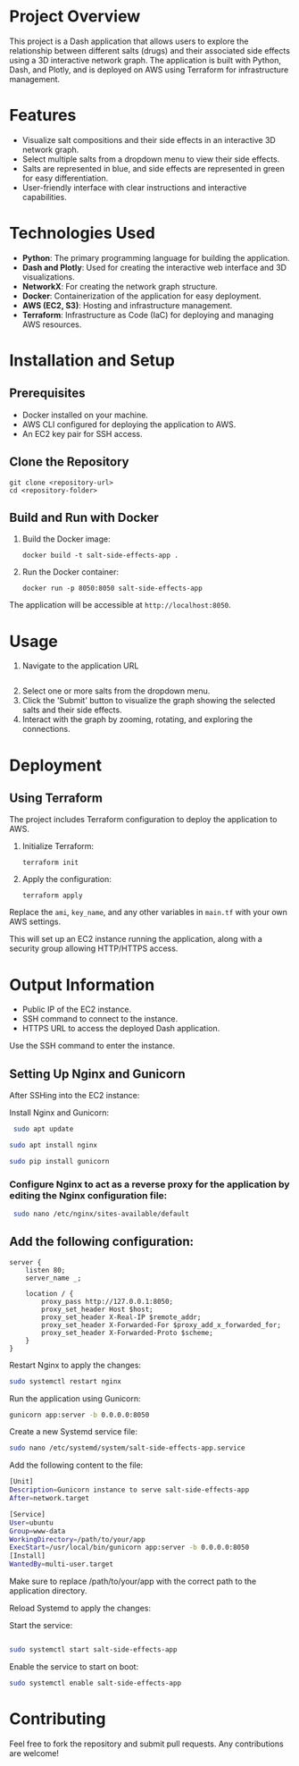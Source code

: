 # Project Overview

This project is a Dash application that allows users to explore the relationship between different salts (drugs) and their associated side effects using a 3D interactive network graph. The application is built with Python, Dash, and Plotly, and is deployed on AWS using Terraform for infrastructure management.

# Features
- Visualize salt compositions and their side effects in an interactive 3D network graph.
- Select multiple salts from a dropdown menu to view their side effects.
- Salts are represented in blue, and side effects are represented in green for easy differentiation.
- User-friendly interface with clear instructions and interactive capabilities.

# Technologies Used
- **Python**: The primary programming language for building the application.
- **Dash and Plotly**: Used for creating the interactive web interface and 3D visualizations.
- **NetworkX**: For creating the network graph structure.
- **Docker**: Containerization of the application for easy deployment.
- **AWS (EC2, S3)**: Hosting and infrastructure management.
- **Terraform**: Infrastructure as Code (IaC) for deploying and managing AWS resources.

# Installation and Setup

## Prerequisites
- Docker installed on your machine.
- AWS CLI configured for deploying the application to AWS.
- An EC2 key pair for SSH access.

## Clone the Repository
```
git clone <repository-url>
cd <repository-folder>
```

## Build and Run with Docker

1. Build the Docker image:
   ```
   docker build -t salt-side-effects-app .
   ```
2. Run the Docker container:
   ```
   docker run -p 8050:8050 salt-side-effects-app
   ```

The application will be accessible at `http://localhost:8050`.

# Usage
1. Navigate to the application URL 
   ```https://www.saltprojectabdulrahman.com
   ```
2. Select one or more salts from the dropdown menu.
3. Click the 'Submit' button to visualize the graph showing the selected salts and their side effects.
4. Interact with the graph by zooming, rotating, and exploring the connections.

# Deployment

## Using Terraform
The project includes Terraform configuration to deploy the application to AWS.

1. Initialize Terraform:
   ```
   terraform init
   ```
2. Apply the configuration:
   ```
   terraform apply
   ```
Replace the `ami`, `key_name`, and any other variables in `main.tf` with your own AWS settings.

This will set up an EC2 instance running the application, along with a security group allowing HTTP/HTTPS access.

# Output Information
- Public IP of the EC2 instance.
- SSH command to connect to the instance.
- HTTPS URL to access the deployed Dash application.

Use the SSH command to enter the instance.

## Setting Up Nginx and Gunicorn

After SSHing into the EC2 instance:

Install Nginx and Gunicorn:

```bash
 sudo apt update
```
```bash 
sudo apt install nginx
```
```bash
sudo pip install gunicorn
```

### Configure Nginx to act as a reverse proxy for the application by editing the Nginx configuration file:

```bash
 sudo nano /etc/nginx/sites-available/default
 ```

## Add the following configuration:

```nginx
server {
    listen 80;
    server_name _;

    location / {
        proxy_pass http://127.0.0.1:8050;
        proxy_set_header Host $host;
        proxy_set_header X-Real-IP $remote_addr;
        proxy_set_header X-Forwarded-For $proxy_add_x_forwarded_for;
        proxy_set_header X-Forwarded-Proto $scheme;
    }
}
```


Restart Nginx to apply the changes:

```bash 
sudo systemctl restart nginx
```

Run the application using Gunicorn:

```bash 
gunicorn app:server -b 0.0.0.0:8050
```


Create a new Systemd service file:
```bash
sudo nano /etc/systemd/system/salt-side-effects-app.service
```
Add the following content to the file:

```bash
[Unit]
Description=Gunicorn instance to serve salt-side-effects-app
After=network.target

[Service]
User=ubuntu
Group=www-data
WorkingDirectory=/path/to/your/app
ExecStart=/usr/local/bin/gunicorn app:server -b 0.0.0.0:8050
[Install]
WantedBy=multi-user.target
```

Make sure to replace /path/to/your/app with the correct path to the application directory.

Reload Systemd to apply the changes:

Start the service:
```bash sudo systemctl daemon-reload

sudo systemctl start salt-side-effects-app
```
Enable the service to start on boot:

```bash 
sudo systemctl enable salt-side-effects-app
```

# Contributing
Feel free to fork the repository and submit pull requests. Any contributions are welcome!


